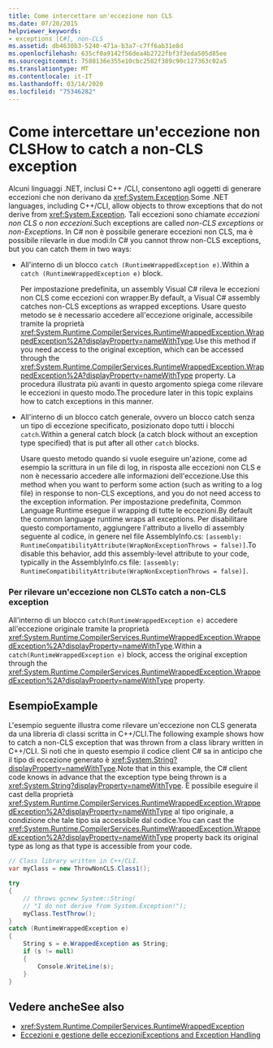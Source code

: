 ```yaml
---
title: Come intercettare un'eccezione non CLS
ms.date: 07/20/2015
helpviewer_keywords:
- exceptions [C#], non-CLS
ms.assetid: db4630b3-5240-471a-b3a7-c7ff6ab31e8d
ms.openlocfilehash: 635cf0a9142f56dea4b2722fbf3f3eda505d85ee
ms.sourcegitcommit: 7588136e355e10cbc2582f389c90c127363c02a5
ms.translationtype: MT
ms.contentlocale: it-IT
ms.lasthandoff: 03/14/2020
ms.locfileid: "75346282"
---
```

# <a name="how-to-catch-a-non-cls-exception"></a><span data-ttu-id="aa600-102">Come intercettare un'eccezione non CLS</span><span class="sxs-lookup"><span data-stu-id="aa600-102">How to catch a non-CLS exception</span></span>
<span data-ttu-id="aa600-103">Alcuni linguaggi .NET, inclusi C++ /CLI, consentono agli oggetti di generare eccezioni che non derivano da <xref:System.Exception>.</span><span class="sxs-lookup"><span data-stu-id="aa600-103">Some .NET languages, including C++/CLI, allow objects to throw exceptions that do not derive from <xref:System.Exception>.</span></span> <span data-ttu-id="aa600-104">Tali eccezioni sono chiamate *eccezioni non CLS* o *non eccezioni*.</span><span class="sxs-lookup"><span data-stu-id="aa600-104">Such exceptions are called *non-CLS exceptions* or *non-Exceptions*.</span></span> <span data-ttu-id="aa600-105">In C# non è possibile generare eccezioni non CLS, ma è possibile rilevarle in due modi:</span><span class="sxs-lookup"><span data-stu-id="aa600-105">In C# you cannot throw non-CLS exceptions, but you can catch them in two ways:</span></span>  
  
- <span data-ttu-id="aa600-106">All'interno di un blocco `catch (RuntimeWrappedException e)`.</span><span class="sxs-lookup"><span data-stu-id="aa600-106">Within a `catch (RuntimeWrappedException e)` block.</span></span>
  
     <span data-ttu-id="aa600-107">Per impostazione predefinita, un assembly Visual C# rileva le eccezioni non CLS come eccezioni con wrapper.</span><span class="sxs-lookup"><span data-stu-id="aa600-107">By default, a Visual C# assembly catches non-CLS exceptions as wrapped exceptions.</span></span> <span data-ttu-id="aa600-108">Usare questo metodo se è necessario accedere all'eccezione originale, accessibile tramite la proprietà <xref:System.Runtime.CompilerServices.RuntimeWrappedException.WrappedException%2A?displayProperty=nameWithType>.</span><span class="sxs-lookup"><span data-stu-id="aa600-108">Use this method if you need access to the original exception, which can be accessed through the <xref:System.Runtime.CompilerServices.RuntimeWrappedException.WrappedException%2A?displayProperty=nameWithType> property.</span></span> <span data-ttu-id="aa600-109">La procedura illustrata più avanti in questo argomento spiega come rilevare le eccezioni in questo modo.</span><span class="sxs-lookup"><span data-stu-id="aa600-109">The procedure later in this topic explains how to catch exceptions in this manner.</span></span>  
  
- <span data-ttu-id="aa600-110">All'interno di un blocco catch generale, ovvero un blocco catch senza un tipo di eccezione specificato, posizionato dopo tutti i blocchi `catch`.</span><span class="sxs-lookup"><span data-stu-id="aa600-110">Within a general catch block (a catch block without an exception type specified) that is put after all other `catch` blocks.</span></span>
  
     <span data-ttu-id="aa600-111">Usare questo metodo quando si vuole eseguire un'azione, come ad esempio la scrittura in un file di log, in risposta alle eccezioni non CLS e non è necessario accedere alle informazioni dell'eccezione.</span><span class="sxs-lookup"><span data-stu-id="aa600-111">Use this method when you want to perform some action (such as writing to a log file) in response to non-CLS exceptions, and you do not need access to the exception information.</span></span> <span data-ttu-id="aa600-112">Per impostazione predefinita, Common Language Runtime esegue il wrapping di tutte le eccezioni.</span><span class="sxs-lookup"><span data-stu-id="aa600-112">By default the common language runtime wraps all exceptions.</span></span> <span data-ttu-id="aa600-113">Per disabilitare questo comportamento, aggiungere l'attributo a livello di assembly seguente al codice, in genere nel file AssemblyInfo.cs: `[assembly: RuntimeCompatibilityAttribute(WrapNonExceptionThrows = false)]`.</span><span class="sxs-lookup"><span data-stu-id="aa600-113">To disable this behavior, add this assembly-level attribute to your code, typically in the AssemblyInfo.cs file: `[assembly: RuntimeCompatibilityAttribute(WrapNonExceptionThrows = false)]`.</span></span>  
  
### <a name="to-catch-a-non-cls-exception"></a><span data-ttu-id="aa600-114">Per rilevare un'eccezione non CLS</span><span class="sxs-lookup"><span data-stu-id="aa600-114">To catch a non-CLS exception</span></span>  
  
<span data-ttu-id="aa600-115">All'interno di un blocco `catch(RuntimeWrappedException e)` accedere all'eccezione originale tramite la proprietà <xref:System.Runtime.CompilerServices.RuntimeWrappedException.WrappedException%2A?displayProperty=nameWithType>.</span><span class="sxs-lookup"><span data-stu-id="aa600-115">Within a `catch(RuntimeWrappedException e)` block, access the original exception through the <xref:System.Runtime.CompilerServices.RuntimeWrappedException.WrappedException%2A?displayProperty=nameWithType> property.</span></span>  
  
## <a name="example"></a><span data-ttu-id="aa600-116">Esempio</span><span class="sxs-lookup"><span data-stu-id="aa600-116">Example</span></span>  
 <span data-ttu-id="aa600-117">L'esempio seguente illustra come rilevare un'eccezione non CLS generata da una libreria di classi scritta in C++/CLI.</span><span class="sxs-lookup"><span data-stu-id="aa600-117">The following example shows how to catch a non-CLS exception that was thrown from a class library written in C++/CLI.</span></span> <span data-ttu-id="aa600-118">Si noti che in questo esempio il codice client C# sa in anticipo che il tipo di eccezione generato è <xref:System.String?displayProperty=nameWithType>.</span><span class="sxs-lookup"><span data-stu-id="aa600-118">Note that in this example, the C# client code knows in advance that the exception type being thrown is a <xref:System.String?displayProperty=nameWithType>.</span></span> <span data-ttu-id="aa600-119">È possibile eseguire il cast della proprietà <xref:System.Runtime.CompilerServices.RuntimeWrappedException.WrappedException%2A?displayProperty=nameWithType> al tipo originale, a condizione che tale tipo sia accessibile dal codice.</span><span class="sxs-lookup"><span data-stu-id="aa600-119">You can cast the <xref:System.Runtime.CompilerServices.RuntimeWrappedException.WrappedException%2A?displayProperty=nameWithType> property back its original type as long as that type is accessible from your code.</span></span>  
  
```csharp
// Class library written in C++/CLI.
var myClass = new ThrowNonCLS.Class1();

try
{
    // throws gcnew System::String(  
    // "I do not derive from System.Exception!");  
    myClass.TestThrow();
}
catch (RuntimeWrappedException e)
{
    String s = e.WrappedException as String;
    if (s != null)
    {
        Console.WriteLine(s);
    }
}
```  
  
## <a name="see-also"></a><span data-ttu-id="aa600-120">Vedere anche</span><span class="sxs-lookup"><span data-stu-id="aa600-120">See also</span></span>

- <xref:System.Runtime.CompilerServices.RuntimeWrappedException>
- [<span data-ttu-id="aa600-121">Eccezioni e gestione delle eccezioni</span><span class="sxs-lookup"><span data-stu-id="aa600-121">Exceptions and Exception Handling</span></span>](./index.md)
